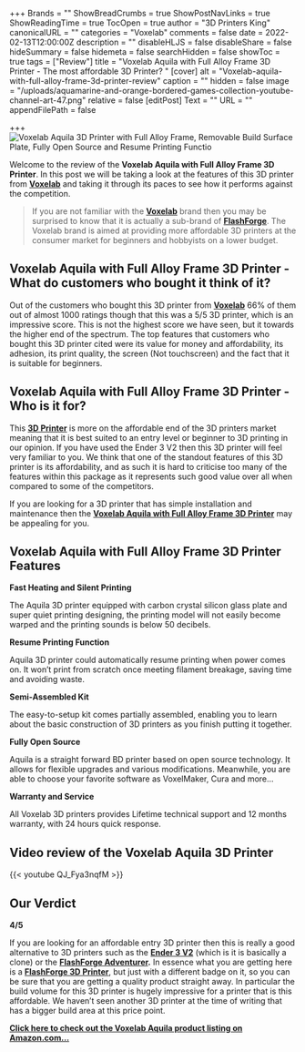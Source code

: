 +++
Brands = ""
ShowBreadCrumbs = true
ShowPostNavLinks = true
ShowReadingTime = true
TocOpen = true
author = "3D Printers King"
canonicalURL = ""
categories = "Voxelab"
comments = false
date = 2022-02-13T12:00:00Z
description = ""
disableHLJS = false
disableShare = false
hideSummary = false
hidemeta = false
searchHidden = false
showToc = true
tags = ["Review"]
title = "Voxelab Aquila with Full Alloy Frame 3D Printer - The most affordable 3D Printer? "
[cover]
alt = "Voxelab-aquila-with-full-alloy-frame-3d-printer-review"
caption = ""
hidden = false
image = "/uploads/aquamarine-and-orange-bordered-games-collection-youtube-channel-art-47.png"
relative = false
[editPost]
Text = ""
URL = ""
appendFilePath = false

+++
![Voxelab Aquila 3D Printer with Full Alloy Frame, Removable Build Surface Plate, Fully Open Source and Resume Printing Functio](https://images-na.ssl-images-amazon.com/images/I/61pCj0z8r0S._AC_UL604_SR604,400_.jpg "Aquila 3D Printer with Full Alloy Frame, Removable Build Surface Plate, Fully Open Source and Resume Printing Functio")

Welcome to the review of the **Voxelab Aquila with Full Alloy Frame 3D Printer**.  In this post we will be taking a look at the features of this 3D printer from [**Voxelab**](/brands/voxelab) and taking it through its paces to see how it performs against the competition.

> If you are not familiar with the [**Voxelab**](/brands/voxelab) brand then you may be surprised to know that it is actually a sub-brand of [**FlashForge**](/brands/flashforge).  The Voxelab brand is aimed at providing more affordable 3D printers at the consumer market for beginners and hobbyists on a lower budget.

## Voxelab Aquila with Full Alloy Frame 3D Printer - What do customers who bought it think of it?

Out of the customers who bought this 3D printer from [**Voxelab**](/brands/voxelab) 66% of them out of almost 1000 ratings though that this was a 5/5 3D printer, which is an impressive score.  This is not the highest score we have seen, but it towards the higher end of the spectrum.  The top features that customers who bought this 3D printer cited were its value for money and affordability, its adhesion, its print quality, the screen (Not touchscreen) and the fact that it is suitable for beginners.

## Voxelab Aquila with Full Alloy Frame 3D Printer - Who is it for?

This [**3D Printer**](/) is more on the affordable end of the 3D printers market meaning that it is best suited to an entry level or beginner to 3D printing in our opinion.  If you have used the Ender 3 V2 then this 3D printer will feel very familiar to you.  We think that one of the standout features of this 3D printer is its affordability, and as such it is hard to criticise too many of the features within this package as it represents such good value over all when compared to some of the competitors.

If you are looking for a 3D printer that has simple installation and maintenance then the [**Voxelab Aquila with Full Alloy Frame 3D Printer**](https://www.amazon.com/gp/product/B08SPXYND4/ref=as_li_tl?ie=UTF8&tag=3dprintersking-20&camp=1789&creative=9325&linkCode=as2&creativeASIN=B08SPXYND4&linkId=4cc1712c2d6d3f136dd272df93ead1dc) may be appealing for you.

## Voxelab Aquila with Full Alloy Frame 3D Printer Features

**Fast Heating and Silent Printing**

The Aquila 3D printer equipped with carbon crystal silicon glass plate and super quiet printing designing, the printing model will not easily become warped and the printing sounds is below 50 decibels.

**Resume Printing Function**

Aquila 3D printer could automatically resume printing when power comes on. It won’t print from scratch once meeting filament breakage, saving time and avoiding waste.

**Semi-Assembled Kit**

The easy-to-setup kit comes partially assembled, enabling you to learn about the basic construction of 3D printers as you finish putting it together.

**Fully Open Source**

Aquila is a straight forward BD printer based on open source technology. It allows for flexible upgrades and various modifications. Meanwhile, you are able to choose your favorite software as VoxelMaker, Cura and more...

**Warranty and Service**

All Voxelab 3D printers provides Lifetime technical support and 12 months warranty, with 24 hours quick response.

## Video review of the Voxelab Aquila 3D Printer

{{< youtube QJ_Fya3nqfM >}}

## Our Verdict

**4/5**

If you are looking for an affordable entry 3D printer then this is really a good alternative to 3D printers such as the [**Ender 3 V2**](/posts/official-creality-ender-3-3d-printer/) (which is it is basically a clone) or the [**FlashForge Adventurer**](/posts/flashforge-adventurer-3-lite-fdm-3d-printer/)**.**  In essence what you are getting here is a [**FlashForge 3D Printer**](/brands/flashforge), but just with a different badge on it, so you can be sure that you are getting a quality product straight away.  In particular the build volume for this 3D printer is hugely impressive for a printer that is this affordable.  We haven’t seen another 3D printer at the time of writing that has a bigger build area at this price point.

[**Click here to check out the Voxelab Aquila product listing on Amazon.com…**](https://www.amazon.com/gp/product/B08SPXYND4/ref=as_li_tl?ie=UTF8&tag=3dprintersking-20&camp=1789&creative=9325&linkCode=as2&creativeASIN=B08SPXYND4&linkId=4cc1712c2d6d3f136dd272df93ead1dc)
